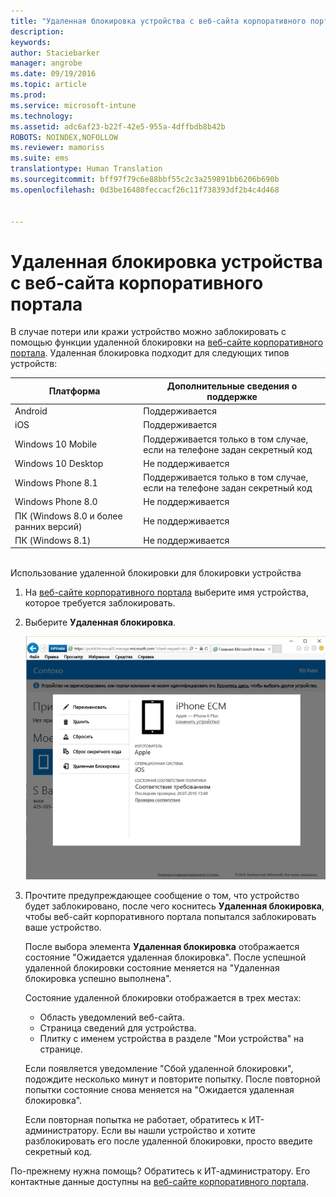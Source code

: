 ```yaml
---
title: "Удаленная блокировка устройства с веб-сайта корпоративного портала | Microsoft Intune"
description: 
keywords: 
author: Staciebarker
manager: angrobe
ms.date: 09/19/2016
ms.topic: article
ms.prod: 
ms.service: microsoft-intune
ms.technology: 
ms.assetid: adc6af23-b22f-42e5-955a-4dffbdb8b42b
ROBOTS: NOINDEX,NOFOLLOW
ms.reviewer: mamoriss
ms.suite: ems
translationtype: Human Translation
ms.sourcegitcommit: bff97f79c6e88bbf55c2c3a259891bb6206b690b
ms.openlocfilehash: 0d3be16480feccacf26c11f738393df2b4c4d468


---
```



# Удаленная блокировка устройства с веб-сайта корпоративного портала

В случае потери или кражи устройство можно заблокировать с помощью функции удаленной блокировки на [веб-сайте корпоративного портала](http://portal.manage.microsoft.com). Удаленная блокировка подходит для следующих типов устройств:

Платформа  |Дополнительные сведения о поддержке  
---------|---------
Android | Поддерживается       
iOS | Поддерживается
Windows 10 Mobile | Поддерживается только в том случае, если на телефоне задан секретный код     
Windows 10 Desktop | Не поддерживается  
Windows Phone 8.1 | Поддерживается только в том случае, если на телефоне задан секретный код
Windows Phone 8.0 | Не поддерживается
ПК (Windows 8.0 и более ранних версий) | Не поддерживается       
ПК (Windows 8.1) | Не поддерживается

</br>
Использование удаленной блокировки для блокировки устройства

1.  На [веб-сайте корпоративного портала](http://portal.manage.microsoft.com) выберите имя устройства, которое требуется заблокировать.

2.  Выберите **Удаленная блокировка**.

    ![remote-lock-option-on-company-portal-website](./media/iwp-screen-with-all-options.png)

3.  Прочтите предупреждающее сообщение о том, что устройство будет заблокировано, после чего коснитесь **Удаленная блокировка**, чтобы веб-сайт корпоративного портала попытался заблокировать ваше устройство.

    После выбора элемента **Удаленная блокировка** отображается состояние "Ожидается удаленная блокировка".  После успешной удаленной блокировки состояние меняется на "Удаленная блокировка успешно выполнена".

    Состояние удаленной блокировки отображается в трех местах:

    * Область уведомлений веб-сайта.
    * Страница сведений для устройства.
    * Плитку с именем устройства в разделе "Мои устройства" на странице.

    Если появляется уведомление "Сбой удаленной блокировки", подождите несколько минут и повторите попытку. После повторной попытки состояние снова меняется на "Ожидается удаленная блокировка".

    Если повторная попытка не работает, обратитесь к ИТ-администратору. Если вы нашли устройство и хотите разблокировать его после удаленной блокировки, просто введите секретный код.

По-прежнему нужна помощь? Обратитесь к ИТ-администратору. Его контактные данные доступны на [веб-сайте корпоративного портала](http://portal.manage.microsoft.com).




<!--HONumber=Sep16_HO3-->


